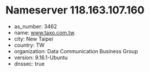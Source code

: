 # Nameserver 118.163.107.160

* as_number: 3462
* name: www.taxo.com.tw.
* city: New Taipei
* country: TW
* organization: Data Communication Business Group
* version: 9.16.1-Ubuntu
* dnssec: true
